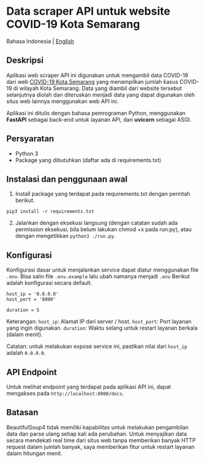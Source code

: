 # Data scraper API untuk website COVID-19 Kota Semarang

Bahasa Indonesia | [English](https://github.com/fmmochtar/covid-scrap-smg-api/blob/master/README_EN.md)

## Deskripsi
Aplikasi web scraper API ini digunakan untuk mengambil data COVID-19 dari web [COVID-19 Kota Semarang](https://siagacorona.semarangkota.go.id/halaman/odppdpv2) yang menampilkan jumlah kasus COVID-19 di wilayah Kota Semarang. Data yang diambil dari website tersebut selanjutnya diolah dan diteruskan menjadi data yang dapat digunakan oleh situs web lainnya menggunakan web API ini.

Aplikasi ini ditulis dengan bahasa pemrograman Python, menggunakan **FastAPI** sebagai back-end untuk layanan API, dan **uvicorn** sebagai ASGI.

## Persyaratan
- Python 3
- Package yang dibutuhkan (daftar ada di requirements.txt)

## Instalasi dan penggunaan awal
1. Install package yang terdapat pada requirements.txt dengan perintah berikut.
```
pip3 install -r requirements.txt
```
2. Jalankan dengan eksekusi langsung (dengan catatan sudah ada permission eksekusi, bila belum lakukan chmod +x pada run.py), atau dengan mengetikkan ```python3 ./run.py```.

## Konfigurasi

Konfigurasi dasar untuk menjalankan service dapat diatur menggunakan file `.env`. Bisa salin file `.env.example` lalu ubah namanya menjadi `.env` 
Berikut adalah konfigurasi secara default.

```
host_ip = '0.0.0.0'
host_port = '8000'

duration = 5
```
Keterangan:
```host_ip```: Alamat IP dari server / host.
```host_port```: Port layanan yang ingin digunakan.
```duration```: Waktu selang untuk restart layanan berkala (dalam menit).

Catatan: untuk melakukan expose service ini, pastikan nilai dari ```host_ip``` adalah ```0.0.0.0```.

## API Endpoint

Untuk melihat endpoint yang terdapat pada aplikasi API ini, dapat mengakses pada ```http://localhost:8000/docs```.

## Batasan
BeautifulSoup4 tidak memiliki kapabilitas untuk melakukan pengambilan data dan parse ulang setiap kali ada perubahan. Untuk menyajikan data secara mendekati real time dari situs web tanpa memberikan banyak HTTP request dalam jumlah banyak, saya memberikan fitur untuk restart layanan dalam hitungan menit.
